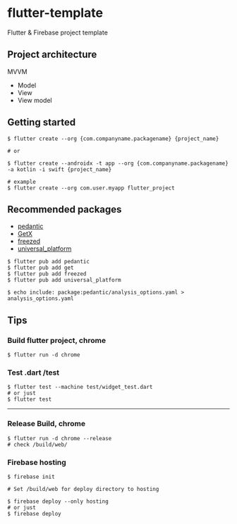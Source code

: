 # flutter-template

Flutter & Firebase project template


## Project architecture
MVVM
* Model
* View
* View model

## Getting started
```
$ flutter create --org {com.companyname.packagename} {project_name}

# or

$ flutter create --androidx -t app --org {com.companyname.packagename} -a kotlin -i swift {project_name}

# example
$ flutter create --org com.user.myapp flutter_project
```

## Recommended packages
* [pedantic](https://pub.dev/packages/pedantic)
* [GetX](https://pub.dev/packages/get)
* [freezed](https://pub.dev/packages/freezed)
* [universal_platform](https://pub.dev/packages/universal_platform)

```
$ flutter pub add pedantic
$ flutter pub add get
$ flutter pub add freezed
$ flutter pub add universal_platform

$ echo include: package:pedantic/analysis_options.yaml > analysis_options.yaml
```



## Tips

### Build flutter project, chrome 
```
$ flutter run -d chrome
```

### Test .dart /test
```
$ flutter test --machine test/widget_test.dart
# or just
$ flutter test
```

---

### Release Build, chrome
```
$ flutter run -d chrome --release
# check /build/web/
```

### Firebase hosting
```
$ firebase init

# Set /build/web for deploy directory to hosting

$ firebase deploy --only hosting
# or just
$ firebase deploy
```


